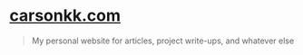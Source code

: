 # [carsonkk.com](http://carsonkk.com)

> My personal website for articles, project write-ups, and whatever else
